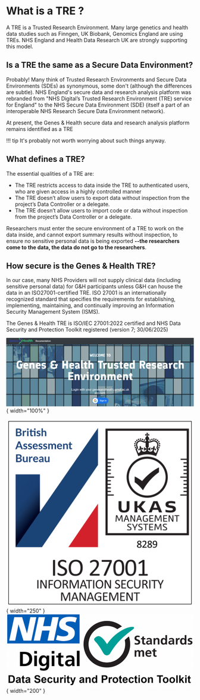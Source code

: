 # What is a TRE ?

A TRE is a Trusted Research Environment.  Many large genetics and health data studies such as Finngen, UK Biobank, Genomics England are using TREs. NHS England and Health Data Research UK are strongly supporting this model. 

## Is a TRE the same as a Secure Data Environment?

Probably! Many think of Trusted Research Environments and Secure Data Environments (SDEs) as synonymous, some don't (although the differences are subtle).  NHS England's secure data and research analysis platform was rebranded from "NHS Digital’s Trusted Research Environment (TRE) service for England" to the NHS Secure Data Environment (SDE) (itself a part of an interoperable NHS Research Secure Data Environment network). 

At present, the Genes & Health  secure data and research analysis platform remains identified as a TRE 

!!! tip
    It's probably not worth worrying about such things anyway.

## What defines a TRE?

The essential qualities of a TRE are:

- The TRE restricts access to data inside the TRE to authenticated users, who are given access in a highly controlled manner  
- The TRE doesn’t allow users to export data without inspection from the project’s Data Controller or a delegate.  
- The TRE doesn’t allow users to import code or data without inspection from the project’s Data Controller or a delegate.

Researchers must enter the secure environment of a TRE to work on the data inside, and cannot export summary results without inspection, to ensure no sensitive personal data is being exported **--the researchers come to the data, the data do not go to the researchers**.

## How secure is the Genes & Health TRE?

In our case, many NHS Providers will not supply clinical data (including sensitive personal data) for G&H participants unless G&H can house the data in an ISO27001-certified TRE.  ISO 27001 is an internationally recognized standard that specifies the requirements for establishing, implementing, maintaining, and continually improving an Information Security Management System (ISMS).

The Genes & Health TRE is ISO/IEC 27001:2022 certified and NHS Data Security and Protection Toolkit registered (version 7; 30/06/2025)

![TRE screenshot](images/tre/tre_screenshot.png){ width="100%" }

![ISO/IEC 27001:2022 badge](images/tre/British_Assessment_Bureau_ISO_27001_RGB_White_badge.png){ width="250" } ![DSPT registration](images/tre/NHS-Digital-SDPToolkit-Standards-Met.png){ width="200" } 



